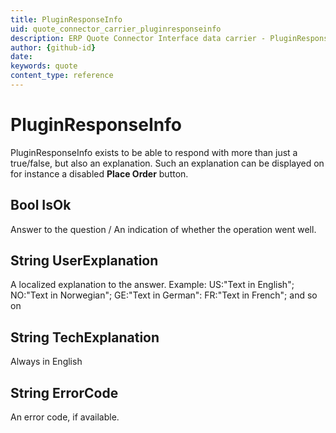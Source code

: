 ```yaml
---
title: PluginResponseInfo
uid: quote_connector_carrier_pluginresponseinfo
description: ERP Quote Connector Interface data carrier - PluginResponseInfo
author: {github-id}
date:
keywords: quote
content_type: reference
---
```


# PluginResponseInfo

PluginResponseInfo exists to be able to respond with more than just a true/false, but also an explanation. Such an explanation can be displayed on for instance a disabled **Place Order** button.

## Bool IsOk

Answer to the question / An indication of whether the operation went well.

## String UserExplanation

A localized explanation to the answer.
Example: US:"Text in English"; NO:"Text in Norwegian"; GE:"Text in German": FR:"Text in French"; and so on

## String TechExplanation

Always in English

## String ErrorCode

An error code, if available.
